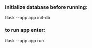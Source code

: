 ### initialize database before running:
flask --app app init-db

### to run app enter:
flask --app app run
